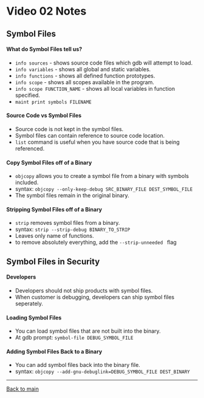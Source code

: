 # Video 02 Notes

## Symbol Files

#### What do Symbol Files tell us?

- ```info sources``` - shows source code files which gdb will attempt to load.
- ```info variables``` - shows all global and static variables.
- ```info functions``` - shows all defined function prototypes.
- ```info scope``` - shows all scopes available in the program.
- ```info scope FUNCTION_NAME``` - shows all local variables in function specified. 
- ```maint print symbols FILENAME```

#### Source Code vs Symbol Files

- Source code is not kept in the symbol files.
- Symbol files can contain reference to source code location.
- ```list``` command is useful when you have source code that is being referenced.


#### Copy Symbol Files off of a Binary

- ```objcopy``` allows you to create a symbol file from a binary with symbols included.
- syntax: ```objcopy --only-keep-debug SRC_BINARY_FILE DEST_SYMBOL_FILE```
- The symbol files remain in the original binary.


#### Stripping Symbol Files off of a Binary

- ```strip``` removes symbol files from a binary.
- syntax: ```strip --strip-debug BINARY_TO_STRIP```
- Leaves only name of functions.
- to remove absolutely everything, add the ```--strip-unneeded ``` flag

## Symbol Files in Security

#### Developers

- Developers should not ship products with symbol files.
- When customer is debugging, developers can ship symbol files seperately.

#### Loading Symbol Files

- You can load symbol files that are not built into the binary.
- At gdb prompt: ```symbol-file DEBUG_SYMBOL_FILE```

#### Adding Symbol Files Back to a Binary

- You can add symbol files back into the binary file.
- syntax: ```objcopy --add-gnu-debuglink=DEBUG_SYMBOL_FILE DEST_BINARY```


---
 
[Back to main](https://github.com/rot0xd/SecurityTube-GNU-Debugger-Expert/blob/master/README.md)
